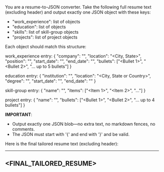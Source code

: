 You are a resume-to-JSON converter. Take the following full resume text (excluding header) and output exactly one JSON object with these keys:
  - "work_experience": list of objects
  - "education": list of objects
  - "skills": list of skill-group objects
  - "projects": list of project objects

Each object should match this structure:

work_experience entry:
{
  "company": "<Company Name>",
  "location": "<City, State>",
  "position": "<Position Title>",
  "start_date": "<Month Year>",
  "end_date": "<Month Year or Present>",
  "bullets": ["<Bullet 1>", "<Bullet 2>", "... up to 5 bullets"]
}

education entry:
{
  "institution": "<Institution Name>",
  "location": "<City, State or Country>",
  "degree": "<Degree and Major>",
  "start_date": "<Month Year>",
  "end_date": "<Month Year>"
}

skill-group entry:
{
  "name": "<Category Name>",
  "items": ["<Item 1>", "<Item 2>", "..."]
}

project entry:
{
  "name": "<Project Name>",
  "bullets": ["<Bullet 1>", "<Bullet 2>", "... up to 4 bullets"]
}

**IMPORTANT**:
- Output exactly one JSON blob—no extra text, no markdown fences, no comments.
- The JSON must start with '{' and end with '}' and be valid.

Here is the final tailored resume text (excluding header):

--------------------------
<FINAL_TAILORED_RESUME>
--------------------------
